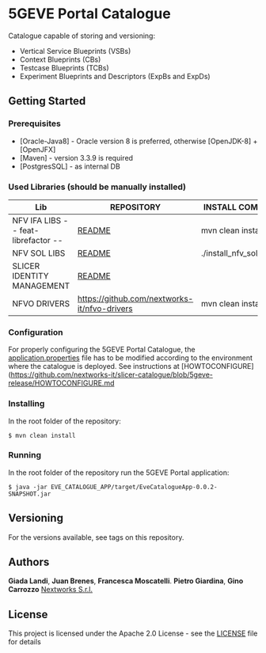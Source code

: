 # 5GEVE Portal Catalogue 

Catalogue capable of storing and  versioning:

- Vertical Service Blueprints (VSBs)
- Context Blueprints (CBs)
- Testcase Blueprints (TCBs)
- Experiment Blueprints and Descriptors (ExpBs and ExpDs)



## Getting Started

### Prerequisites

* [Oracle-Java8] - Oracle version 8 is preferred, otherwise [OpenJDK-8] + [OpenJFX]
* [Maven] - version 3.3.9 is required
* [PostgresSQL] - as internal DB 


### Used Libraries (should be manually installed)

| Lib | REPOSITORY | INSTALL COMMAND |
| ------ | ------ | ------- |
| NFV IFA LIBS -- feat-librefactor -- | [README](https://github.com/nextworks-it/nfv-ifa-libs/tree/feat-librefactor) | mvn clean install |
| NFV SOL LIBS | [README](https://github.com/nextworks-it/nfv-sol-libs/) | ./install_nfv_sol_libs.sh  |
| SLICER IDENTITY MANAGEMENT | [README](https://github.com/nextworks-it/slicer-identity-mgmt) |
| NFVO DRIVERS | https://github.com/nextworks-it/nfvo-drivers | mvn clean install |

### Configuration
For properly configuring the 5GEVE Portal Catalogue, the [application.properties](https://github.com/nextworks-it/slicer-catalogue/blob/5geve-release/EVE_CATALOGUE_APP/src/main/resources/application.properties) file has to be modified according to the environment where the catalogue is deployed. See instructions at [HOWTOCONFIGURE](https://github.com/nextworks-it/slicer-catalogue/blob/5geve-release/HOWTOCONFIGURE.md

### Installing
In the root folder of the repository:
```
$ mvn clean install 
```

### Running

In the root folder of the repository run the 5GEVE Portal application:

```
$ java -jar EVE_CATALOGUE_APP/target/EveCatalogueApp-0.0.2-SNAPSHOT.jar
```

## Versioning

For the versions available, see tags on this repository. 

## Authors

**Giada Landi**, **Juan Brenes**, **Francesca Moscatelli**. **Pietro Giardina**, **Gino Carrozzo**   [Nextworks S.r.l.](http://www.nextworks.it)

## License

This project is licensed under the Apache 2.0 License - see the [LICENSE](LICENSE) file for details

